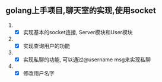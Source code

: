 
## golang上手项目,聊天室的实现,使用socket

1. - [x] 实现基本的socket连接, Server模块和User模块 
2. - [x] 实现查询用户的功能
3. - [x] 实现私聊的功能, 可以通过@username msg来实现私聊
4. - [x] 修改用户名字